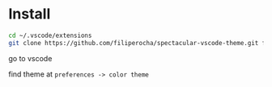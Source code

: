 # Install

```bash
cd ~/.vscode/extensions
git clone https://github.com/filiperocha/spectacular-vscode-theme.git filiperocha.theme-spectacular
```
go to vscode

find theme at `preferences -> color theme`
